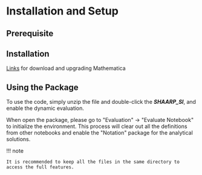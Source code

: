# Installation and Setup
## Prerequisite

## Installation
[Links](https://user.wolfram.com/portal/myProducts.html) for download and upgrading Mathematica

## Using the Package
To use the code, simply unzip the file and double-click the _**SHAARP_SI**_, and enable the dynamic evaluation.

When open the package, please go to "Evaluation" -> "Evaluate Notebook" to initialize the environment. This process will clear out all the definitions from other notebooks and enable the "Notation" package for the analytical solutions.

!!! note

	It is recommended to keep all the files in the same directory to access the full features.



